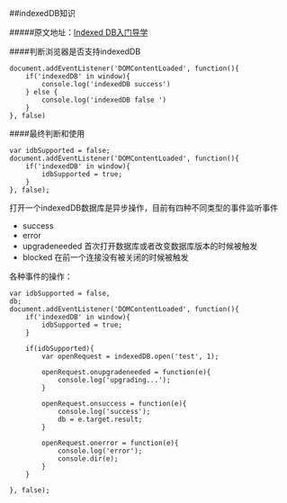 ##indexedDB知识

#####原文地址：[Indexed DB入门导学](http://developer.51cto.com/art/201310/412224.htm)

####判断浏览器是否支持indexedDB

	document.addEventListener('DOMContentLoaded', function(){
  		if('indexedDB' in window){
    		console.log('indexedDB success')
  		} else {
    		console.log('indexedDB false ')
  		}
	}, false)
	
####最终判断和使用
	
	var idbSupported = false;
	document.addEventListener('DOMContentLoaded', function(){
  		if('indexedDB' in window){
    		idbSupported = true;
  		}
	}, false);
	
打开一个indexedDB数据库是异步操作，目前有四种不同类型的事件监听事件

* success
* error
* upgradeneeded  首次打开数据库或者改变数据库版本的时候被触发
* blocked 在前一个连接没有被关闭的时候被触发

各种事件的操作：

	var idbSupported = false,
    db;
	document.addEventListener('DOMContentLoaded', function(){
  		if('indexedDB' in window){
    		idbSupported = true;
  		}

  		if(idbSupported){
    		var openRequest = indexedDB.open('test', 1);

    		openRequest.onupgradeneeded = function(e){
      			console.log('upgrading...');
    		}

    		openRequest.onsuccess = function(e){
      			console.log('success');
      			db = e.target.result;
    		}

    		openRequest.onerror = function(e){
      			console.log('error');
      			console.dir(e);
    		}
  		}

	}, false);